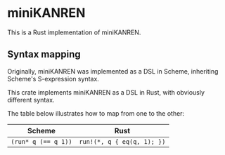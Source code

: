 # miniKANREN

This is a Rust implementation of miniKANREN.

## Syntax mapping

Originally, miniKANREN was implemented as a DSL in Scheme, inheriting Scheme's S-expression syntax.

This crate implements miniKANREN as a DSL in Rust, with obviously different syntax.

The table below illustrates how to map from one to the other:

| Scheme                     | Rust                        |
| -------------------------- | --------------------------- |
| `(run* q (== q 1))`        | `run!(*, q { eq(q, 1); })`  |
